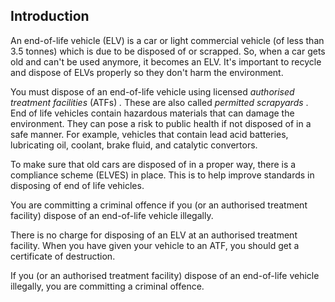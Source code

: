 ##  Introduction

An end-of-life vehicle (ELV) is a car or light commercial vehicle (of less
than 3.5 tonnes) which is due to be disposed of or scrapped. So, when a car
gets old and can't be used anymore, it becomes an ELV. It's important to
recycle and dispose of ELVs properly so they don't harm the environment.

You must dispose of an end-of-life vehicle using licensed _authorised
treatment facilities_ (ATFs) _._ These are also called _permitted scrapyards_
. End of life vehicles contain hazardous materials that can damage the
environment. They can pose a risk to public health if not disposed of in a
safe manner. For example, vehicles that contain lead acid batteries,
lubricating oil, coolant, brake fluid, and catalytic convertors.

To make sure that old cars are disposed of in a proper way, there is a
compliance scheme (ELVES) in place. This is to help improve standards in
disposing of end of life vehicles.

You are committing a criminal offence if you (or an authorised treatment
facility) dispose of an end-of-life vehicle illegally.

There is no charge for disposing of an ELV at an authorised treatment
facility. When you have given your vehicle to an ATF, you should get a
certificate of destruction.

If you (or an authorised treatment facility) dispose of an end-of-life vehicle
illegally, you are committing a criminal offence.
